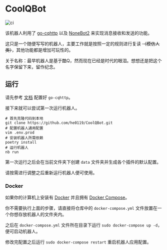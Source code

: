 # CoolQBot

![ci](https://github.com/he0119/CoolQBot/workflows/ci/badge.svg)

该机器人利用了
[go-cqhttp](https://github.com/Mrs4s/go-cqhttp)
以及
[NoneBot2](https://github.com/nonebot/nonebot2)
来实现消息接收和发送的功能。

这只是一个随便写写的机器人，主要工作就是按照一定的规则进行复读 ~~（模仿人类）~~，其他功能都是增加可玩性的。

关于名称：最早机器人是基于酷Q，然而现在已经是时代的眼泪。想想还是把这个名字保留下来，留作纪念。

## 运行

请先参考 [文档](https://v2.nonebot.dev/guide/getting-started.html#%E9%85%8D%E7%BD%AE-qq-%E5%8D%8F%E8%AE%AE%E7%AB%AF) 配置好 `go-cqhttp`。

接下来就可以尝试第一次运行机器人。

```shell
# 首先克隆代码到本地
git clone https://github.com/he0119/CoolQBot.git
# 配置机器人通用配置
vim .env.prod
# 安装机器人所需依赖
poetry install
# 运行机器人
nb run
```

第一次运行之后会在当前文件夹下创建 `data` 文件夹并生成各个插件的默认配置。

请按需进行调整之后重新运行机器人便可使用。

### Docker

如果你的计算机上安装有 [Docker](https://www.docker.com/get-started) 并且拥有 [Docker Compose](https://docs.docker.com/compose/install/)。

你不需要执行上面的步骤，请直接将仓库中的 `docker-compose.yml` 文件放置在一个你想存放机器人的文件夹内。

之后在 `docker-compose.yml` 文件所在目录下运行 `sudo docker-compose up -d`，便可启动机器人。

修改完配置之后运行 `sudo docker-compose restart` 重启机器人应用配置。
